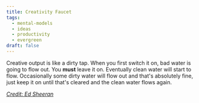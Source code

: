 ```yaml
---
title: Creativity Faucet
tags:
  - mental-models
  - ideas
  - productivity
  - evergreen
draft: false
---
```

Creative output is like a dirty tap. When you first switch it on, bad water is going to flow out. You 
**must** leave it on. Eventually clean water will start to flow. Occasionally some dirty water will flow out and that's absolutely fine, just keep it on until that's cleared and the clean water flows again. 

*[Credit: Ed Sheeran](https://www.youtube.com/watch?v=EbU8MSpqTac&ab_channel=TeresaHoskins)*


